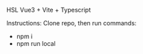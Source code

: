 HSL Vue3 + Vite + Typescript

Instructions:
Clone repo, then run commands:
 - npm i
 - npm run local
